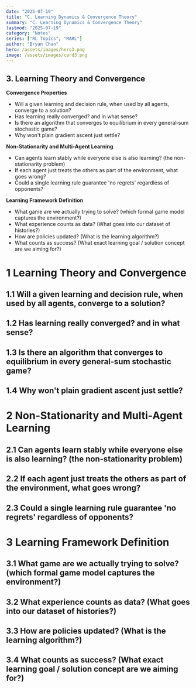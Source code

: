 ```yaml
---
date: "2025-07-19"
title: "C. Learning Dynamics & Convergence Theory"
summary: "C. Learning Dynamics & Convergence Theory"
lastmod: "2025-07-19"
category: "Notes"
series: ["RL Topics", "MARL"]
author: "Bryan Chan"
hero: /assets/images/hero3.png
image: /assets/images/card3.png
---
```



## 3. Learning Theory and Convergence

**Convergence Properties**
- Will a given learning and decision rule, when used by all agents, converge to a solution?
- Has learning really converged? and in what sense?
- Is there an algorithm that converges to equilibrium in every general‑sum stochastic game?
- Why won't plain gradient ascent just settle?

**Non-Stationarity and Multi-Agent Learning**
- Can agents learn stably while everyone else is also learning? (the non-stationarity problem)
- If each agent just treats the others as part of the environment, what goes wrong?
- Could a single learning rule guarantee 'no regrets' regardless of opponents?

**Learning Framework Definition**
- What game are we actually trying to solve? (which formal game model captures the environment?)
- What experience counts as data? (What goes into our dataset of histories?)
- How are policies updated? (What is the learning algorithm?)
- What counts as success? (What exact learning goal / solution concept are we aiming for?)


# 1 Learning Theory and Convergence

## 1.1 Will a given learning and decision rule, when used by all agents, converge to a solution?

## 1.2 Has learning really converged? and in what sense?

## 1.3 Is there an algorithm that converges to equilibrium in every general-sum stochastic game?

## 1.4 Why won't plain gradient ascent just settle?

# 2 Non-Stationarity and Multi-Agent Learning

## 2.1 Can agents learn stably while everyone else is also learning? (the non-stationarity problem)

## 2.2 If each agent just treats the others as part of the environment, what goes wrong?

## 2.3 Could a single learning rule guarantee 'no regrets' regardless of opponents?

# 3 Learning Framework Definition

## 3.1 What game are we actually trying to solve? (which formal game model captures the environment?)

## 3.2 What experience counts as data? (What goes into our dataset of histories?)

## 3.3 How are policies updated? (What is the learning algorithm?)

## 3.4 What counts as success? (What exact learning goal / solution concept are we aiming for?)















